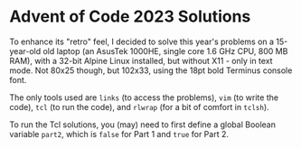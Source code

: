 # Advent of Code 2023 Solutions

To enhance its "retro" feel, I decided to solve this year's
problems on a 15-year-old old laptop (an AsusTek 1000HE, single
core 1.6 GHz CPU, 800 MB RAM), with a 32-bit Alpine Linux
installed, but without X11 - only in text mode. Not 80x25
though, but 102x33, using the 18pt bold Terminus console font.

The only tools used are `links` (to access the problems), `vim`
(to write the code), `tcl` (to run the code), and `rlwrap` (for
a bit of comfort in `tclsh`).

To run the Tcl solutions, you (may) need to first define a
global Boolean variable `part2`, which is `false` for Part 1 and
`true` for Part 2.
